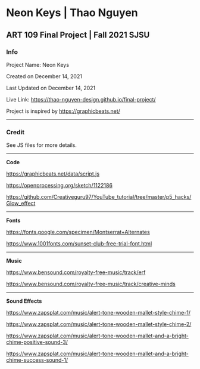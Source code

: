 # Neon Keys | Thao Nguyen
## ART 109 Final Project | Fall 2021 SJSU

### Info

Project Name: Neon Keys

Created on December 14, 2021

Last Updated on December 14, 2021

Live Link: https://thao-nguyen-design.github.io/final-project/

Project is inspired by https://graphicbeats.net/

---------------------------------

### Credit
See JS files for more details.

---------------------------------
**Code**

https://graphicbeats.net/data/script.js

https://openprocessing.org/sketch/1122186

https://github.com/Creativeguru97/YouTube_tutorial/tree/master/p5_hacks/Glow_effect

---------------------------------

**Fonts**

https://fonts.google.com/specimen/Montserrat+Alternates

https://www.1001fonts.com/sunset-club-free-trial-font.html

---------------------------------

**Music**

https://www.bensound.com/royalty-free-music/track/erf

https://www.bensound.com/royalty-free-music/track/creative-minds

---------------------------------

**Sound Effects**

https://www.zapsplat.com/music/alert-tone-wooden-mallet-style-chime-1/

https://www.zapsplat.com/music/alert-tone-wooden-mallet-style-chime-2/

https://www.zapsplat.com/music/alert-tone-wooden-mallet-and-a-bright-chime-positive-sound-3/

https://www.zapsplat.com/music/alert-tone-wooden-mallet-and-a-bright-chime-success-sound-1/

